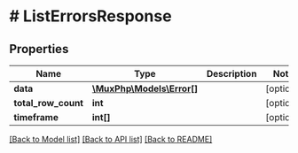 # # ListErrorsResponse

## Properties

Name | Type | Description | Notes
------------ | ------------- | ------------- | -------------
**data** | [**\MuxPhp\Models\Error[]**](Error.md) |  | [optional]
**total_row_count** | **int** |  | [optional]
**timeframe** | **int[]** |  | [optional]

[[Back to Model list]](../../README.md#models) [[Back to API list]](../../README.md#endpoints) [[Back to README]](../../README.md)
